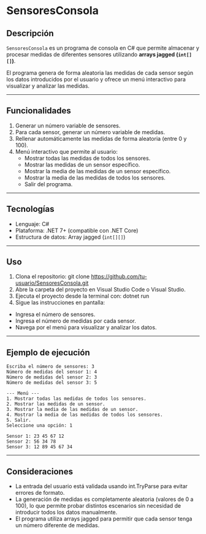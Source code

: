 # SensoresConsola

## Descripción
`SensoresConsola` es un programa de consola en C# que permite almacenar y procesar medidas de diferentes sensores utilizando **arrays jagged (`int[][]`)**.

El programa genera de forma aleatoria las medidas de cada sensor según los datos introducidos por el usuario y ofrece un menú interactivo para visualizar y analizar las medidas.

---

## Funcionalidades
1. Generar un número variable de sensores.  
2. Para cada sensor, generar un número variable de medidas.  
3. Rellenar automáticamente las medidas de forma aleatoria (entre 0 y 100).  
4. Menú interactivo que permite al usuario:  
   - Mostrar todas las medidas de todos los sensores.  
   - Mostrar las medidas de un sensor específico.  
   - Mostrar la media de las medidas de un sensor específico.  
   - Mostrar la media de las medidas de todos los sensores.  
   - Salir del programa.  

---

## Tecnologías
- Lenguaje: C#  
- Plataforma: .NET 7+ (compatible con .NET Core)  
- Estructura de datos: Array jagged (`int[][]`)  

---

## Uso

1. Clona el repositorio: git clone https://github.com/tu-usuario/SensoresConsola.git
2. Abre la carpeta del proyecto en Visual Studio Code o Visual Studio.
3. Ejecuta el proyecto desde la terminal con: dotnet run
4. Sigue las instrucciones en pantalla:
  - Ingresa el número de sensores.
  - Ingresa el número de medidas por cada sensor.
  - Navega por el menú para visualizar y analizar los datos.

---

## Ejemplo de ejecución

```
Escriba el número de sensores: 3
Número de medidas del sensor 1: 4
Número de medidas del sensor 2: 3
Número de medidas del sensor 3: 5

--- Menú ---
1. Mostrar todas las medidas de todos los sensores.
2. Mostrar las medidas de un sensor.
3. Mostrar la media de las medidas de un sensor.
4. Mostrar la media de las medidas de todos los sensores.
5. Salir.
Seleccione una opción: 1

Sensor 1: 23 45 67 12
Sensor 2: 56 34 78
Sensor 3: 12 89 45 67 34
```

---

## Consideraciones
- La entrada del usuario está validada usando int.TryParse para evitar errores de formato.
- La generación de medidas es completamente aleatoria (valores de 0 a 100), lo que permite probar distintos escenarios sin necesidad de introducir todos los datos manualmente.
- El programa utiliza arrays jagged para permitir que cada sensor tenga un número diferente de medidas.
